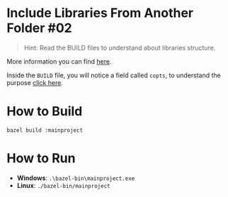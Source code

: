# Include Libraries From Another Folder #02

> Hint: Read the BUILD files to understand about libraries structure.

More information you can find [here](https://bazel.build/tutorials/cpp-use-cases).

Inside the ```BUILD``` file, you will notice a field called ```copts```, to understand the purpose [click here](https://docs.bazel.build/versions/main/be/c-cpp.html#cc_binary).

# How to Build

```bazel build :mainproject```

# How to Run

- **Windows**: ```.\bazel-bin\mainproject.exe```
- **Linux**: ```./bazel-bin/mainproject```